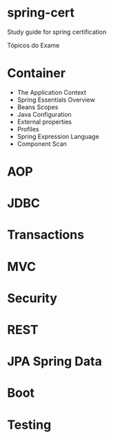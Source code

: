 # spring-cert
Study guide for spring certification

Tópicos do Exame

# Container
- The Application Context
- Spring Essentials Overview
- Beans Scopes
- Java Configuration
- External properties
- Profiles
- Spring Expression Language
- Component Scan

# AOP
# JDBC
# Transactions
# MVC
# Security
# REST
# JPA Spring Data
# Boot
# Testing
